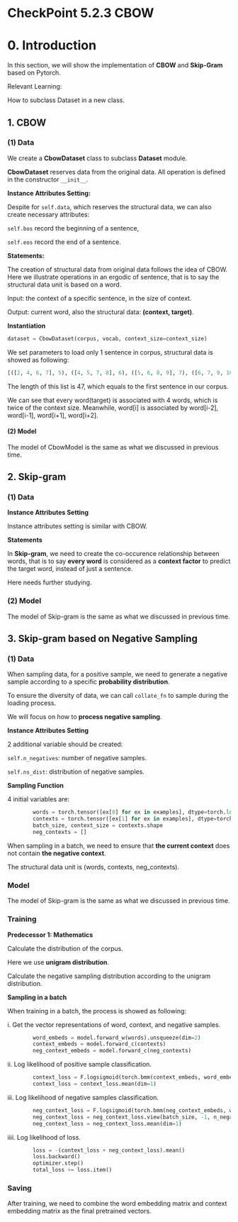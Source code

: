 # CheckPoint 5.2.3 CBOW

# 0. Introduction
In this section, we will show the implementation of **CBOW** and **Skip-Gram** based
on Pytorch.

Relevant Learning:

How to subclass Dataset in a new class. 

## 1. CBOW

### (1) Data

We create a **CbowDataset** class to subclass **Dataset** module.

**CbowDataset** reserves data from the original data.
All operation is defined in the constructor ```__init__```.

**Instance Attributes Setting:**

Despite for ```self.data```, which reserves the structural data, we can
also create necessary attributes:

```self.bos``` record the beginning of a sentence,

```self.eos``` record the end of a sentence.

**Statements:**

The creation of structural data from original data follows the idea of CBOW.
Here we illustrate operations in an ergodic of sentence, that is to say the
structural data unit is based on a word.

Input: the context of a specific sentence, in the size of context.

Output: current word, also the structural data: **(context, target)**.

**Instantiation**

```python
dataset = CbowDataset(corpus, vocab, context_size=context_size)
```
 We set parameters to load only 1 sentence in corpus, structural data is showed as following: 
```python
[([2, 4, 6, 7], 5), ([4, 5, 7, 8], 6), ([5, 6, 8, 9], 7), ([6, 7, 9, 10], 8), ([7, 8, 10, 11], 9), ([8, 9, 11, 12], 10), ([9, 10, 12, 13], 11), ([10, 11, 13, 14], 12), ([11, 12, 14, 15], 13), ([12, 13, 15, 16], 14), ([13, 14, 16, 17], 15), ([14, 15, 17, 18], 16), ([15, 16, 18, 19], 17), ([16, 17, 19, 9], 18), ([17, 18, 9, 10], 19), ([18, 19, 10, 11], 9), ([19, 9, 11, 10], 10), ([9, 10, 10, 20], 11), ([10, 11, 20, 13], 10), ([11, 10, 13, 21], 20), ([10, 20, 21, 22], 13), ([20, 13, 22, 23], 21), ([13, 21, 23, 24], 22), ([21, 22, 24, 25], 23), ([22, 23, 25, 26], 24), ([23, 24, 26, 27], 25), ([24, 25, 27, 28], 26), ([25, 26, 28, 11], 27), ([26, 27, 11, 29], 28), ([27, 28, 29, 30], 11), ([28, 11, 30, 31], 29), ([11, 29, 31, 19], 30), ([29, 30, 19, 32], 31), ([30, 31, 32, 33], 19), ([31, 19, 33, 34], 32), ([19, 32, 34, 35], 33), ([32, 33, 35, 36], 34), ([33, 34, 36, 37], 35), ([34, 35, 37, 38], 36), ([35, 36, 38, 7], 37), ([36, 37, 7, 39], 38), ([37, 38, 39, 40], 7), ([38, 7, 40, 20], 39), ([7, 39, 20, 41], 40), ([39, 40, 41, 42], 20), ([40, 20, 42, 10], 41), ([20, 41, 10, 3], 42)]
```
The length of this list is 47, which equals to the first sentence in our corpus.

We can see that every word(target) is associated with 4 words, which is twice of the context size.
Meanwhile, word[i] is associated by word[i-2], word[i-1], word[i+1], word[i+2].


#### (2) Model

The model of CbowModel is the same as what we discussed in previous time.

## 2. Skip-gram

### (1) Data

**Instance Attributes Setting**

Instance attributes setting is similar with CBOW.

**Statements**

In **Skip-gram**, we need to create the co-occurence relationship between words,
that is to say **every word** is considered as a **context factor** to predict the
target word, instead of just a sentence.

Here needs further studying.

### (2) Model

The model of Skip-gram is the same as what we discussed in previous time.

## 3. Skip-gram based on Negative Sampling

### (1) Data


When sampling data, for a positive sample, we need to generate a negative sample
according to a specific **probability distribution**.

To ensure the diversity of data, we can call ```collate_fn``` to sample during the loading process.

We will focus on how to **process negative sampling**.

**Instance Attributes Setting**

2 additional variable should be created:

```self.n_negatives```: number of negative samples.

```self.ns_dist```: distribution of negative samples.


**Sampling Function**

4 initial variables are:
```python
        words = torch.tensor([ex[0] for ex in examples], dtype=torch.long)
        contexts = torch.tensor([ex[1] for ex in examples], dtype=torch.long)
        batch_size, context_size = contexts.shape
        neg_contexts = []
```

When sampling in a batch, we need to ensure that **the current context** does not contain
**the negative context**.

The structural data unit is (words, contexts, neg_contexts).

### Model

The model of Skip-gram is the same as what we discussed in previous time.

### Training

**Predecessor 1: Mathematics**

Calculate the distribution of the corpus.

Here we use **unigram distribution**.

Calculate the negative sampling distribution according to the unigram distribution.

**Sampling in a batch**

When training in a batch, the process is showed as following:

i. Get the vector representations of word, context, and negative samples.

```python
        word_embeds = model.forward_w(words).unsqueeze(dim=2)
        context_embeds = model.forward_c(contexts)
        neg_context_embeds = model.forward_c(neg_contexts)
```

ii. Log likelihood of positive sample classification.

```python
        context_loss = F.logsigmoid(torch.bmm(context_embeds, word_embeds).squeeze(dim=2))
        context_loss = context_loss.mean(dim=1)
```

iii. Log likelihood of negative samples classification.

```python
        neg_context_loss = F.logsigmoid(torch.bmm(neg_context_embeds, word_embeds).squeeze(dim=2).neg())
        neg_context_loss = neg_context_loss.view(batch_size, -1, n_negatives).sum(dim=2)
        neg_context_loss = neg_context_loss.mean(dim=1)
```

iiii. Log likelihood of loss.
```python
        loss = -(context_loss + neg_context_loss).mean()
        loss.backward()
        optimizer.step()
        total_loss += loss.item()
```

### Saving

After training, we need to combine the word embedding matrix and context
embedding matrix as the final pretrained vectors.
